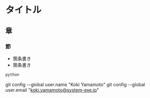 # タイトル
## 章
### 節

- 箇条書き
- 箇条書き

```java
python
```

git config --global user.name "Koki Yamamoto"
git config --global user.email "koki.yamamoto@system-exe.jp"